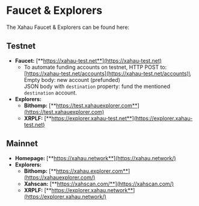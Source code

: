 # Faucet & Explorers

The Xahau Faucet & Explorers can be found here:

## Testnet

* **Faucet:** [**https://xahau-test.net**](https://xahau-test.net)
  * To automate funding accounts on testnet, HTTP POST to:\
    [https://xahau-test.net/accounts](https://xahau-test.net/accounts)\
    Empty body: new account (prefunded)\
    JSON body with `destination` property: fund the mentioned `destination` account.
* **Explorers:**
  * **Bithomp:** [**https://test.xahauexplorer.com**](https://test.xahauexplorer.com)
  * **XRPLF:** [**https://explorer.xahau-test.net**](https://explorer.xahau-test.net)

## Mainnet

* **Homepage:** [**https://xahau.network**](https://xahau.network/)
* **Explorers:**
  * **Bithomp:** [**https://xahau.explorer.com**](https://xahauexplorer.com/)
  * **Xahscan:** [**https://xahscan.com/**](https://xahscan.com/)
  * **XRPLF:** [**https://explorer.xahau.network**](https://explorer.xahau.network/)
